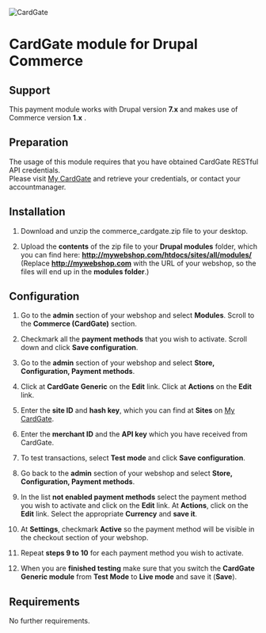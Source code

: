 ![CardGate](https://cdn.curopayments.net/thumb/200/logos/cardgate.png)

# CardGate module for Drupal Commerce

## Support

This payment module works with Drupal version **7.x** and makes use of Commerce version **1.x** .

## Preparation

The usage of this module requires that you have obtained CardGate RESTful API credentials.  
Please visit [My CardGate](https://my.cardgate.com/) and retrieve your credentials, or contact your accountmanager.

## Installation

1. Download and unzip the commerce_cardgate.zip file to your desktop.

2. Upload the **contents** of the zip file to your **Drupal modules** folder, which you can find here: **http://mywebshop.com/htdocs/sites/all/modules/**  
   (Replace **http://mywebshop.com** with the URL of your webshop, so the files will end up in the **modules folder**.)


## Configuration

1. Go to the **admin** section of your webshop and select **Modules**.
   Scroll to the **Commerce (CardGate)** section.

2. Checkmark all the **payment methods** that you wish to activate.
   Scroll down and click **Save configuration**.

3. Go to the **admin** section of your webshop and select **Store, Configuration, Payment methods**.

4. Click at **CardGate Generic** on the **Edit** link.
   Click at **Actions** on the **Edit** link.
   
5. Enter the **site ID** and **hash key**, which you can find at **Sites** on <a href="https://my.cardgate.com" target='new'>My CardGate</a>.

6. Enter the **merchant ID** and the **API key** which you have received from CardGate.

7. To test transactions, select **Test mode** and click **Save configuration**.

8. Go back to the **admin** section of your webshop and select **Store, Configuration, Payment methods**.

9. In the list **not enabled payment methods** select the payment method you wish to activate and click on the **Edit** link.
    At **Actions**, click on the **Edit** link.
    Select the appropriate **Currency** and **save it**.
    
10. At **Settings**, checkmark **Active** so the payment method will be visible in the checkout section of your webshop.

11. Repeat **steps 9 to 10** for each payment method you wish to activate.

12. When you are **finished testing** make sure that you switch the **CardGate Generic module** from **Test Mode** to **Live mode** and save it (**Save**).

## Requirements

No further requirements.

